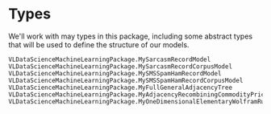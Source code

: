 # Types
We'll work with may types in this package, including some abstract types that will be used to define the structure of our models.

```@docs
VLDataScienceMachineLearningPackage.MySarcasmRecordModel
VLDataScienceMachineLearningPackage.MySarcasmRecordCorpusModel
VLDataScienceMachineLearningPackage.MySMSSpamHamRecordModel
VLDataScienceMachineLearningPackage.MySMSSpamHamRecordCorpusModel
VLDataScienceMachineLearningPackage.MyFullGeneralAdjacencyTree
VLDataScienceMachineLearningPackage.MyAdjacencyRecombiningCommodityPriceTree
VLDataScienceMachineLearningPackage.MyOneDimensionalElementaryWolframRuleModel
```